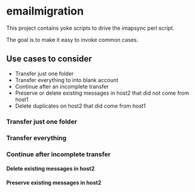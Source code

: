 emailmigration
==============

This project contains yoke scripts to drive the imapsync perl script.

The goal is to make it easy to invoke common cases.

Use cases to consider
---------------------

- Transfer just one folder
- Transfer everything to into blank account
- Continue after an incomplete transfer
 - Preserve or delete existing messages in host2 that did not come from host1
 - Delete duplicates on host2 that did come from host1

### Transfer just one folder

### Transfer everything

### Continue after incomplete transfer
#### Delete existing messages in host2

#### Preserve existing messages in host2



